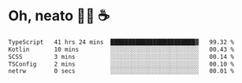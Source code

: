 # Oh, neato 🧑‍💻 ☕

<!--START_SECTION:waka-->

```txt
TypeScript   41 hrs 24 mins  ████████████████████████▓   99.32 %
Kotlin       10 mins         ░░░░░░░░░░░░░░░░░░░░░░░░░   00.43 %
SCSS         3 mins          ░░░░░░░░░░░░░░░░░░░░░░░░░   00.14 %
TSConfig     2 mins          ░░░░░░░░░░░░░░░░░░░░░░░░░   00.10 %
netrw        0 secs          ░░░░░░░░░░░░░░░░░░░░░░░░░   00.01 %
```

<!--END_SECTION:waka-->
